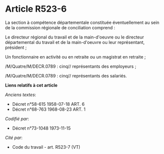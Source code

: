 # Article R523-6

La section à compétence départementale constituée éventuellement au sein de la commission régionale de conciliation
comprend :

Le directeur régional du travail et de la main-d'oeuvre ou le directeur départemental du travail et de la main-d'oeuvre ou
leur représentant, président ;

Un fonctionnaire en activité ou en retraite ou un magistrat en retraite ;

/M/Quatre/M/DECR.0789 : cinq// représentants des employeurs ;

/M/Quatre/M/DECR.0789 : cinq// représentants des salariés.

**Liens relatifs à cet article**

_Anciens textes_:

  - Décret n°58-615 1958-07-18 ART. 6
  - Décret n°68-763 1968-08-23 ART. 1

_Codifié par_:

  - Décret n°73-1048 1973-11-15

_Cité par_:

  - Code du travail - art. R523-7 (VT)
